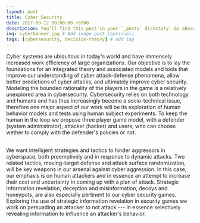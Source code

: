 ```yaml
---
layout: post
title: Cyber Security 
date: 2017-09-12 00:00:00 +0300
description: You’ll find this post in your `_posts` directory. Go ahead and edit it and re-build the site to see your changes. # Add post description (optional)
img: cyberbanner.jpg # Add image post (optional)
tags: [cybersecurity, decision-theory] # add tag
---
```


Cyber systems are ubiquitous in today's world and have immensely increased work efficiency of large organizations. Our objective is to lay the foundations for an integrated theory and associated models and tools that improve our understanding of cyber attack-defense phenomena, allow better predictions of cyber attacks, and ultimately improve cyber security. Modeling the bounded rationality of the players in the game is a relatively unexplored area in cybersecurity. Cybersecurity relies on both technology and humans and has thus increasingly become a socio-technical issue, therefore one major aspect of our work will be its exploration of human behavior models and tests using human subject experiments. To keep the human in the loop we propose three player game model, with a defender (system administrator), attacker (hacker) and users, who can choose wether to comply with the defender's policies or not. <br><br>

We want intelligent strategies and tactics to hinder aggressors in cyberspace, both preemptively and in response to dynamic attacks. Two related tactics, moving-target defense and attack surface randomization, will be key weapons in our arsenal against cyber aggression. In this case, our emphasis is on human attackers and in essence an attempt to increase their cost and uncertainty in coming up with a plan of attack. Strategic Information revelation, deception and misinformation, decoys and honeypots, are also especially pertinent to our cyber security games. Exploring the use of strategic information revelation in security games we work on persuading an attacker to not attack --- in essence selectively revealing information to influence an attacker's behavior.